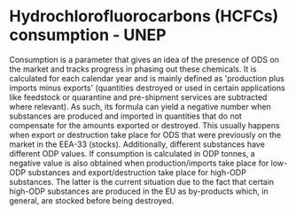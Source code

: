 # Hydrochlorofluorocarbons (HCFCs) consumption - UNEP

Consumption is a parameter that gives an idea of the presence of ODS on the market and tracks progress in phasing out these chemicals. It is calculated for each calendar year and is mainly defined as 'production plus imports minus exports' (quantities destroyed or used in certain applications like feedstock or quarantine and pre-shipment services are subtracted where relevant). As such, its formula can yield a negative number when substances are produced and imported in quantities that do not compensate for the amounts exported or destroyed. This usually happens when export or destruction take place for ODS that were previously on the market in the EEA-33 (stocks). Additionally, different substances have different ODP values. If consumption is calculated in ODP tonnes, a negative value is also obtained when production/imports take place for low-ODP substances and export/destruction take place for high-ODP substances. The latter is the current situation due to the fact that certain high-ODP substances are produced in the EU as by-products which, in general, are stocked before being destroyed.